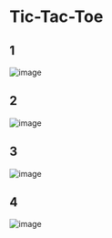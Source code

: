 # Tic-Tac-Toe

## 1
![image](https://github.com/abdulrahim2002/Tic-Tac-Toe/assets/89011337/b3daaecc-f6d1-4cef-8d0f-8f132839010e)

## 2
![image](https://github.com/abdulrahim2002/Tic-Tac-Toe/assets/89011337/f79f4aed-d59c-4a97-904e-eda5869ee2f7)

## 3
![image](https://github.com/abdulrahim2002/Tic-Tac-Toe/assets/89011337/da894878-8682-40bd-9a30-c0ba9d67d504)

## 4
![image](https://github.com/abdulrahim2002/Tic-Tac-Toe/assets/89011337/76f3fa4b-d10f-41d2-819e-a9b73e7408bc)

